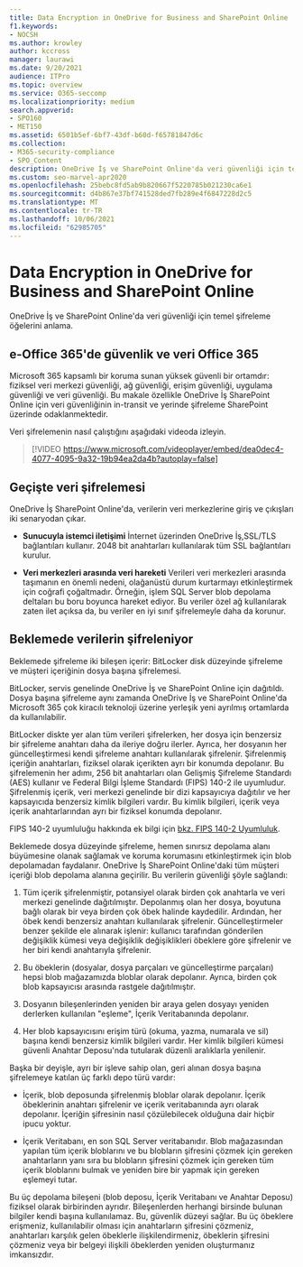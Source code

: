 ```yaml
---
title: Data Encryption in OneDrive for Business and SharePoint Online
f1.keywords:
- NOCSH
ms.author: krowley
author: kccross
manager: laurawi
ms.date: 9/20/2021
audience: ITPro
ms.topic: overview
ms.service: O365-seccomp
ms.localizationpriority: medium
search.appverid:
- SPO160
- MET150
ms.assetid: 6501b5ef-6bf7-43df-b60d-f65781847d6c
ms.collection:
- M365-security-compliance
- SPO_Content
description: OneDrive İş ve SharePoint Online'da veri güvenliği için temel şifreleme öğelerini anlama.
ms.custom: seo-marvel-apr2020
ms.openlocfilehash: 25bebc8fd5ab9b820667f5220785b021230ca6e1
ms.sourcegitcommit: d4b867e37bf741528ded7fb289e4f6847228d2c5
ms.translationtype: MT
ms.contentlocale: tr-TR
ms.lasthandoff: 10/06/2021
ms.locfileid: "62985705"
---
```

# <a name="data-encryption-in-onedrive-for-business-and-sharepoint-online"></a>Data Encryption in OneDrive for Business and SharePoint Online

OneDrive İş ve SharePoint Online'da veri güvenliği için temel şifreleme öğelerini anlama.
  
## <a name="security-and-data-encryption-in-office-365"></a>e-Office 365'de güvenlik ve veri Office 365

Microsoft 365 kapsamlı bir koruma sunan yüksek güvenli bir ortamdır: fiziksel veri merkezi güvenliği, ağ güvenliği, erişim güvenliği, uygulama güvenliği ve veri güvenliği. Bu makale özellikle OneDrive İş SharePoint Online için veri güvenliğinin in-transit ve yerinde şifreleme SharePoint üzerinde odaklanmektedir.
  
Veri şifrelemenin nasıl çalıştığını aşağıdaki videoda izleyin.
  
> [!VIDEO https://www.microsoft.com/videoplayer/embed/dea0dec4-4077-4095-9a32-19b94ea2da4b?autoplay=false]
  
## <a name="encryption-of-data-in-transit"></a>Geçişte veri şifrelemesi

OneDrive İş SharePoint Online'da, verilerin veri merkezlerine giriş ve çıkışları iki senaryodan çıkar.
  
- **Sunucuyla istemci iletişimi** İnternet üzerinden OneDrive İş,SSL/TLS bağlantıları kullanır. 2048 bit anahtarları kullanılarak tüm SSL bağlantıları kurulur.

- **Veri merkezleri arasında veri hareketi** Verileri veri merkezleri arasında taşımanın en önemli nedeni, olağanüstü durum kurtarmayı etkinleştirmek için coğrafi çoğaltmadır. Örneğin, işlem SQL Server blob depolama deltaları bu boru boyunca hareket ediyor. Bu veriler özel ağ kullanılarak zaten ilet açıksa da, bu veriler en iyi sınıf şifrelemeyle daha da korunur. 

## <a name="encryption-of-data-at-rest"></a>Beklemede verilerin şifreleniyor

Beklemede şifreleme iki bileşen içerir: BitLocker disk düzeyinde şifreleme ve müşteri içeriğinin dosya başına şifrelemesi.
  
BitLocker, servis genelinde OneDrive İş ve SharePoint Online için dağıtıldı. Dosya başına şifreleme aynı zamanda OneDrive İş ve SharePoint Online'da Microsoft 365 çok kiracılı teknoloji üzerine yerleşik yeni ayrılmış ortamlarda da kullanılabilir.
  
BitLocker diskte yer alan tüm verileri şifrelerken, her dosya için benzersiz bir şifreleme anahtarı daha da ileriye doğru ilerler. Ayrıca, her dosyanın her güncelleştirmesi kendi şifreleme anahtarı kullanılarak şifrelenir. Şifrelenmiş içeriğin anahtarları, fiziksel olarak içerikten ayrı bir konumda depolanır. Bu şifrelemenin her adımı, 256 bit anahtarları olan Gelişmiş Şifreleme Standardı (AES) kullanır ve Federal Bilgi İşleme Standardı (FIPS) 140-2 ile uyumludur. Şifrelenmiş içerik, veri merkezi genelinde bir dizi kapsayıcıya dağıtılır ve her kapsayıcıda benzersiz kimlik bilgileri vardır. Bu kimlik bilgileri, içerik veya içerik anahtarlarından ayrı bir fiziksel konumda depolanır.
  
FIPS 140-2 uyumluluğu hakkında ek bilgi için [bkz. FIPS 140-2 Uyumluluk](/previous-versions/sql/sql-server-2008-r2/bb326611(v=sql.105)).
  
Beklemede dosya düzeyinde şifreleme, hemen sınırsız depolama alanı büyümesine olanak sağlamak ve koruma korumasını etkinleştirmek için blob depolamadan faydalanır. OneDrive İş SharePoint Online'daki tüm müşteri içeriği blob depolama alanına geçirilir. Bu verilerin güvenliği şöyle sağlandı:
  
1. Tüm içerik şifrelenmiştir, potansiyel olarak birden çok anahtarla ve veri merkezi genelinde dağıtılmıştır. Depolanmış olan her dosya, boyutuna bağlı olarak bir veya birden çok öbek halinde kaydedilir. Ardından, her öbek kendi benzersiz anahtarı kullanılarak şifrelenir. Güncelleştirmeler benzer şekilde ele alınarak işlenir: kullanıcı tarafından gönderilen değişiklik kümesi veya değişiklik değişiklikleri öbeklere göre şifrelenir ve her biri kendi anahtarıyla şifrelenir.

2. Bu öbeklerin (dosyalar, dosya parçaları ve güncelleştirme parçaları) hepsi blob mağazamızda bloblar olarak depolanır. Ayrıca, birden çok blob kapsayıcısı arasında rastgele dağıtılmıştır.

3. Dosyanın bileşenlerinden yeniden bir araya gelen dosyayı yeniden derlerken kullanılan "eşleme", İçerik Veritabanında depolanır.

4. Her blob kapsayıcısını erişim türü (okuma, yazma, numarala ve sil) başına kendi benzersiz kimlik bilgileri vardır. Her kimlik bilgileri kümesi güvenli Anahtar Deposu'nda tutularak düzenli aralıklarla yenilenir.

Başka bir deyişle, ayrı bir işleve sahip olan, geri alınan dosya başına şifrelemeye katılan üç farklı depo türü vardır:
  
- İçerik, blob deposunda şifrelenmiş bloblar olarak depolanır. İçerik öbeklerinin anahtarı şifrelenir ve içerik veritabanında ayrı olarak depolanır. İçeriğin şifresinin nasıl çözülebilecek olduğuna dair hiçbir ipucu yoktur.

- İçerik Veritabanı, en son SQL Server veritabanıdır. Blob mağazasından yapılan tüm içerik bloblarını ve bu blobların şifresini çözmek için gereken anahtarların yanı sıra bu blobların şifresini çözmek için gereken tüm içerik bloblarını bulmak ve yeniden bire bir yapmak için gereken eşlemeyi tutar.

Bu üç depolama bileşeni (blob deposu, İçerik Veritabanı ve Anahtar Deposu) fiziksel olarak birbirinden ayrıdır. Bileşenlerden herhangi birsinde bulunan bilgiler kendi başına kullanılamaz. Bu, güvenlik düzeyi sağlar. Bu üç öbeklere erişmeniz, kullanılabilir olması için anahtarların şifresini çözmeniz, anahtarları karşılık gelen öbeklerle ilişkilendirmeniz, öbeklerin şifresini çözmeniz veya bir belgeyi ilişkili öbeklerden yeniden oluşturmanız imkansızdır.